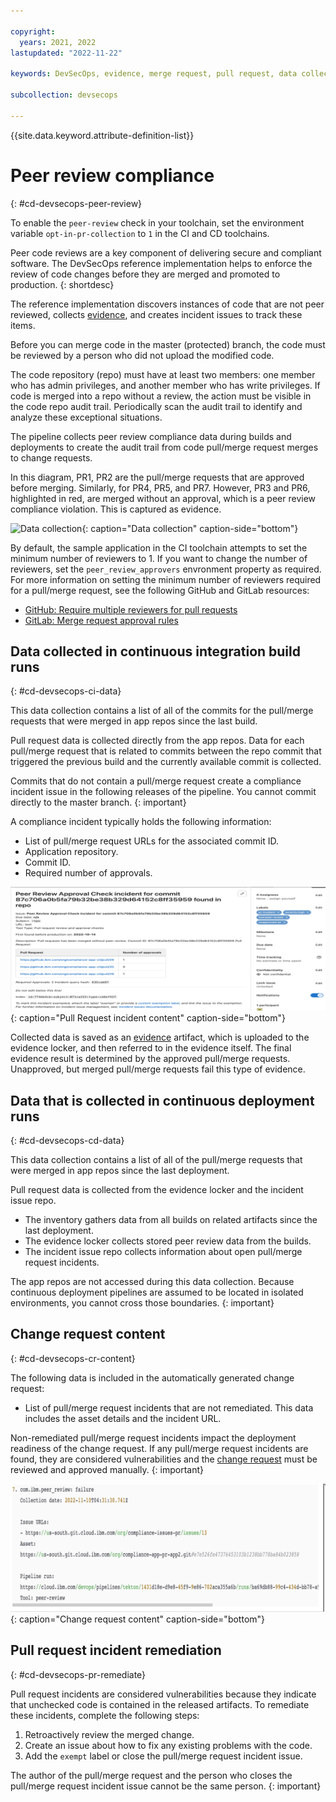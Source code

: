```yaml
---

copyright:
  years: 2021, 2022
lastupdated: "2022-11-22"

keywords: DevSecOps, evidence, merge request, pull request, data collection

subcollection: devsecops

---
```


{{site.data.keyword.attribute-definition-list}}


# Peer review compliance
{: #cd-devsecops-peer-review}

To enable the `peer-review` check in your toolchain, set the environment variable `opt-in-pr-collection` to `1` in the CI and CD toolchains.

Peer code reviews are a key component of delivering secure and compliant software. The DevSecOps reference implementation helps to enforce the review of code changes before they are merged and promoted to production. 
{: shortdesc}

The reference implementation discovers instances of code that are not peer reviewed, collects [evidence](/docs/devsecops?topic=devsecops-devsecops-collect-evidence), and creates incident issues to track these items.

Before you can merge code in the master (protected) branch, the code must be reviewed by a person who did not upload the modified code.

The code repository (repo) must have at least two members: one member who has admin privileges, and another member who has write privileges. If code is merged into a repo without a review, the action must be visible in the code repo audit trail. Periodically scan the audit trail to identify and analyze these exceptional situations.

The pipeline collects peer review compliance data during builds and deployments to create the audit trail from code pull/merge request merges to change requests.

In this diagram, PR1, PR2 are the pull/merge requests that are approved before merging. Similarly, for PR4, PR5, and PR7. However, PR3 and PR6, highlighted in red, are merged without an approval, which is a peer review compliance violation. This is captured as evidence. 

 ![Data collection](images/data-collection.svg){: caption="Data collection" caption-side="bottom"}

By default, the sample application in the CI toolchain attempts to set the minimum number of reviewers to 1. If you want to change the number of reviewers, set the `peer_review_approvers` envronment property as required.  For more information on setting the minimum number of reviewers required for a pull/merge request, see the following GitHub and GitLab resources:

* [GitHub: Require multiple reviewers for pull requests](https://github.blog/2018-03-23-require-multiple-reviewers/)
* [GitLab: Merge request approval rules](https://docs.gitlab.com/ee/user/project/merge_requests/approvals/rules.html)


## Data collected in continuous integration build runs 
{: #cd-devsecops-ci-data}

This data collection contains a list of all of the commits for the pull/merge requests that were merged in app repos since the last build.

Pull request data is collected directly from the app repos. Data for each pull/merge request that is related to commits between the repo commit that triggered the previous build and the currently available commit is collected. 

Commits that do not contain a pull/merge request create a compliance incident issue in the following releases of the pipeline. You cannot commit directly to the master branch.
{: important}

A compliance incident typically holds the following information:

* List of pull/merge request URLs for the associated commit ID.
* Application repository.
* Commit ID.
* Required number of approvals.

 ![Pull Request incident content](images/devsecops-pr-incident-issue.png){: caption="Pull Request incident content" caption-side="bottom"}

Collected data is saved as an [evidence](/docs/devsecops?topic=devsecops-devsecops-collect-evidence) artifact, which is uploaded to the evidence locker, and then referred to in the evidence itself. The final evidence result is determined by the approved pull/merge requests. Unapproved, but merged pull/merge requests fail this type of evidence.


## Data that is collected in continuous deployment runs 
{: #cd-devsecops-cd-data}

This data collection contains a list of all of the pull/merge requests that were merged in app repos since the last deployment. 

Pull request data is collected from the evidence locker and the incident issue repo.

* The inventory gathers data from all builds on related artifacts since the last deployment.
* The evidence locker collects stored peer review data from the builds.
* The incident issue repo collects information about open pull/merge request incidents.

The app repos are not accessed during this data collection. Because continuous deployment pipelines are assumed to be located in isolated environments, you cannot cross those boundaries.
{: important}


## Change request content 
{: #cd-devsecops-cr-content}

The following data is included in the automatically generated change request:

* List of pull/merge request incidents that are not remediated. This data includes the asset details and the incident URL.

Non-remediated pull/merge request incidents impact the deployment readiness of the change request. If any pull/merge request incidents are found, they are considered vulnerabilities and the [change request](/docs/devsecops?topic=devsecops-cd-devsecops-approve-cr) must be reviewed and approved manually.
{: important}

![Change request content](images/devsecops-pr-incident-change-request-content.png){: caption="Change request content" caption-side="bottom"}


## Pull request incident remediation
{: #cd-devsecops-pr-remediate}

Pull request incidents are considered vulnerabilities because they indicate that unchecked code is contained in the released artifacts. To remediate these incidents, complete the following steps:

1. Retroactively review the merged change.
1. Create an issue about how to fix any existing problems with the code.
1. Add the `exempt` label or close the pull/merge request incident issue.

The author of the pull/merge request and the person who closes the pull/merge request incident issue cannot be the same person.
{: important}
